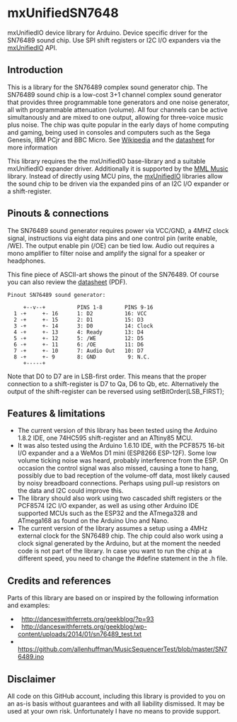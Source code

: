 # mxUnifiedSN7648
mxUnifiedIO device library for Arduino. Device specific driver for the SN76489 sound chip. Use SPI shift registers or I2C I/O expanders via the [mxUnifiedIO](https://github.com/maxint-rd/mxUnifiedIO) API.

## Introduction
This is a library for the SN76489 complex sound generator chip. The SN76489 sound chip is a low-cost 3+1 channel complex sound generator that provides three programmable tone generators and one noise generator, all with programmable attenuation (volume). All four channels can be active simultanously and are mixed to one output, allowing for three-voice music plus noise. The chip was quite popular in the early days of home computing and gaming, being used in consoles and computers such as the Sega Genesis, IBM PCjr and BBC Micro.
See [Wikipedia](https://en.wikipedia.org/wiki/Texas_Instruments_SN76489) and the [datasheet](documentation/datasheet%20SN76489AN.pdf) for more information

This library requires the the mxUnifiedIO base-library and a suitable mxUnifiedIO expander driver. Additionally it is supported by the [MML Music](https://github.com/maxint-rd/MmlMusic) library. Instead of directly using MCU pins, the [mxUnifiedIO](https://github.com/maxint-rd/mxUnifiedIO) libraries allow the sound chip to be driven via the expanded pins of an I2C I/O expander or a shift-register.

## Pinouts & connections
The SN76489 sound generator requires power via VCC/GND, a 4MHZ clock signal, instructions via eight data pins and one control pin (write enable, /WE). The output enable pin (/OE) can be tied low. Audio out requires a mono amplifier to filter noise and amplify the signal for a speaker or headphones.

This fine piece of ASCII-art shows the pinout of the SN76489. Of course you can also review the [datasheet](documentation/datasheet%20SN76489AN.pdf) (PDF).
```
Pinout SN76489 sound generator:

     +--v--+          PINS 1-8       PINS 9-16
  1 -+     +- 16      1: D2          16: VCC
  2 -+     +- 15      2: D1          15: D3
  3 -+     +- 14      3: D0          14: Clock
  4 -+     +- 13      4: Ready       13: D4
  5 -+     +- 12      5: /WE         12: D5
  6 -+     +- 11      6: /OE         11: D6
  7 -+     +- 10      7: Audio Out   10: D7
  8 -+     +- 9       8: GND          9: N.C.
     +-----+
```
Note that D0 to D7 are in LSB-first order. This means that the proper connection to a shift-register is D7 to Qa, D6 to Qb, etc. Alternatively the output of the shift-register can be reversed using setBitOrder(LSB_FIRST);

## Features & limitations
- The current version of this library has been tested using the Arduino 1.8.2 IDE, one 74HC595 shift-register and an ATtiny85 MCU.
- It was also tested using the Arduino 1.6.10 IDE, with the PCF8575 16-bit I/O expander and a a WeMos D1 mini (ESP8266 ESP-12F). Some low volume ticking noise was heard, probably interference from the ESP. On occasion the control signal was also missed, causing a tone to hang, possibly due to bad reception of the volume-off data, most likely caused by noisy breadboard connections. Perhaps using pull-up resistors on the data and I2C could improve this.
- The library should also work using two cascaded shift registers or the PCF8574 I2C I/O expander, as well as using other Arduino IDE supported MCUs such as the ESP32 and the ATmega328 and ATmega168 as found on the Arduino Uno and Nano.
- The current version of the library assumes a setup using a 4MHz external clock for the SN76489 chip. The chip could also work using a clock signal generated by the Arduino, but at the moment the needed code is not part of the library. In case you want to run the chip at a different speed, you need to change the #define statement in the .h file.

## Credits and references
Parts of this library are based on or inspired by the following information and examples:
-   http://danceswithferrets.org/geekblog/?p=93
-   http://danceswithferrets.org/geekblog/wp-content/uploads/2014/01/sn76489_test.txt
-   https://github.com/allenhuffman/MusicSequencerTest/blob/master/SN76489.ino

## Disclaimer
All code on this GitHub account, including this library is provided to you on an as-is basis without guarantees and with all liability dismissed. It may be used at your own risk. Unfortunately I have no means to provide support.
